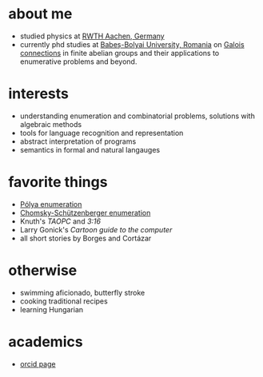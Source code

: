 # about me

- studied physics at [RWTH Aachen, Germany](https://rwth-aachen.de)
- currently phd studies at [Babeș-Bolyai University, Romania](https://www.cs.ubbcluj.ro/) on [Galois connections](https://en.wikipedia.org/wiki/Galois_connection) in finite abelian groups and their applications to enumerative problems and beyond.

# interests

- understanding enumeration and combinatorial problems, solutions with algebraic methods
- tools for language recognition and representation
- abstract interpretation of programs
- semantics in formal and natural langauges

# favorite things

- [Pólya enumeration](https://en.wikipedia.org/wiki/P%C3%B3lya_enumeration_theorem)
- [Chomsky-Schützenberger enumeration](https://fr.wikipedia.org/wiki/Th%C3%A9or%C3%A8me_de_Chomsky-Sch%C3%BCtzenberger_(combinatoire))
- Knuth's *TAOPC* and *3:16*
- Larry Gonick's *Cartoon guide to the computer*
- all short stories by Borges and Cortázar

# otherwise

- swimming aficionado, butterfly stroke
- cooking traditional recipes
- learning Hungarian

# academics

- [orcid page]()
